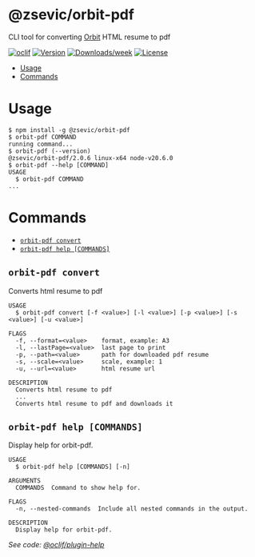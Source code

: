@zsevic/orbit-pdf
=========

CLI tool for converting [Orbit](https://github.com/sharu725/online-cv) HTML resume to pdf

[![oclif](https://img.shields.io/badge/cli-oclif-brightgreen.svg)](https://oclif.io)
[![Version](https://img.shields.io/npm/v/@zsevic/orbit-pdf.svg)](https://npmjs.org/package/@zsevic/orbit-pdf)
[![Downloads/week](https://img.shields.io/npm/dw/@zsevic/orbit-pdf.svg)](https://www.npmjs.com/package/@zsevic/orbit-pdf)
[![License](https://img.shields.io/npm/l/@zsevic/orbit-pdf.svg)](https://github.com/zsevic/orbit-pdf/blob/master/package.json)

<!-- toc -->
* [Usage](#usage)
* [Commands](#commands)
<!-- tocstop -->
# Usage
<!-- usage -->
```sh-session
$ npm install -g @zsevic/orbit-pdf
$ orbit-pdf COMMAND
running command...
$ orbit-pdf (--version)
@zsevic/orbit-pdf/2.0.6 linux-x64 node-v20.6.0
$ orbit-pdf --help [COMMAND]
USAGE
  $ orbit-pdf COMMAND
...
```
<!-- usagestop -->
# Commands
<!-- commands -->
* [`orbit-pdf convert`](#orbit-pdf-convert)
* [`orbit-pdf help [COMMANDS]`](#orbit-pdf-help-commands)

## `orbit-pdf convert`

Converts html resume to pdf

```
USAGE
  $ orbit-pdf convert [-f <value>] [-l <value>] [-p <value>] [-s <value>] [-u <value>]

FLAGS
  -f, --format=<value>    format, example: A3
  -l, --lastPage=<value>  last page to print
  -p, --path=<value>      path for downloaded pdf resume
  -s, --scale=<value>     scale, example: 1
  -u, --url=<value>       html resume url

DESCRIPTION
  Converts html resume to pdf
  ...
  Converts html resume to pdf and downloads it
```

## `orbit-pdf help [COMMANDS]`

Display help for orbit-pdf.

```
USAGE
  $ orbit-pdf help [COMMANDS] [-n]

ARGUMENTS
  COMMANDS  Command to show help for.

FLAGS
  -n, --nested-commands  Include all nested commands in the output.

DESCRIPTION
  Display help for orbit-pdf.
```

_See code: [@oclif/plugin-help](https://github.com/oclif/plugin-help/blob/v6.0.4/src/commands/help.ts)_
<!-- commandsstop -->
